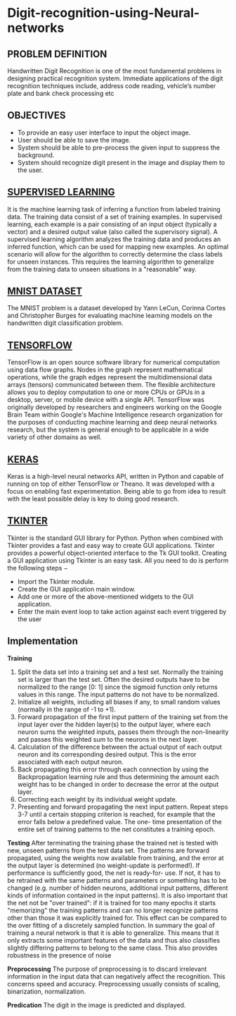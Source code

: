 # Digit-recognition-using-Neural-networks

## PROBLEM DEFINITION
Handwritten Digit Recognition is one of the most fundamental problems in designing practical
recognition system. Immediate applications of the digit recognition techniques include, address
code reading, vehicle’s number plate and bank check processing etc

## OBJECTIVES
* To provide an easy user interface to input the object image.
* User should be able to save the image.
* System should be able to pre-process the given input to suppress the background.
* System should recognize digit present in the image and display them to the user.

## [SUPERVISED LEARNING](https://www.mathworks.com/discovery/supervised-learning.html)
It is the machine learning task of inferring a function from labeled training data. The training
data consist of a set of training examples. In supervised learning, each example is
a pair consisting of an input object (typically a vector) and a desired output value (also called
the supervisory signal). A supervised learning algorithm analyzes the training data and produces
an inferred function, which can be used for mapping new examples. An optimal scenario will
allow for the algorithm to correctly determine the class labels for unseen instances. This requires
the learning algorithm to generalize from the training data to unseen situations in a "reasonable"
way.

## [MNIST DATASET](http://yann.lecun.com/exdb/mnist/)
The MNIST problem is a dataset developed by Yann LeCun, Corinna Cortes and Christopher
Burges for evaluating machine learning models on the handwritten digit classification problem.

## [TENSORFLOW](https://www.tensorflow.org/)
TensorFlow is an open source software library for numerical computation using data flow
graphs. Nodes in the graph represent mathematical operations, while the graph edges represent
the multidimensional data arrays (tensors) communicated between them. The flexible
architecture allows you to deploy computation to one or more CPUs or GPUs in a desktop,
server, or mobile device with a single API. TensorFlow was originally developed by researchers
and engineers working on the Google Brain Team within Google's Machine Intelligence
research organization for the purposes of conducting machine learning and deep neural networks
research, but the system is general enough to be applicable in a wide variety of other domains as
well.

## [KERAS](https://keras.io/)
Keras is a high-level neural networks API, written in Python and capable of running on top of
either TensorFlow or Theano. It was developed with a focus on enabling fast experimentation. 
Being able to go from idea to result with the least possible delay is key to doing
good research.

## [TKINTER](https://docs.python.org/3/library/tkinter.html) 
Tkinter is the standard GUI library for Python. Python when combined with Tkinter provides a
fast and easy way to create GUI applications. Tkinter provides a powerful object-oriented
interface to the Tk GUI toolkit.
Creating a GUI application using Tkinter is an easy task. All you need to do is perform the
following steps −
* Import the Tkinter module.
* Create the GUI application main window.
* Add one or more of the above-mentioned widgets to the GUI application.
* Enter the main event loop to take action against each event triggered by the user

## Implementation
**Training**
1. Split the data set into a training set and a test set. Normally the training set is larger than the
test set. Often the desired outputs have to be normalized to the range [0: 1] since the sigmoid
function only returns values in this range. The input patterns do not have to be normalized.
2. Initialize all weights, including all biases if any, to small random values (normally in the range
of -1 to +1).
3. Forward propagation of the first input pattern of the training set from the input layer over the
hidden layer(s) to the output layer, where each neuron sums the weighted inputs, passes them
through the non-linearity and passes this weighted sum to the neurons in the next layer.
4. Calculation of the difference between the actual output of each output neuron and its
corresponding desired output. This is the error associated with each output neuron.
5. Back propagating this error through each connection by using the Backpropagation learning
rule and thus determining the amount each weight has to be changed in order to decrease the
error at the output layer.
6. Correcting each weight by its individual weight update.
7. Presenting and forward propagating the next input pattern. Repeat steps 3-7 until a certain
stopping criterion is reached, for example that the error falls below a predefined value. The one-
time presentation of the entire set of training patterns to the net constitutes a training epoch.

**Testing**
After terminating the training phase the trained net is tested with new, unseen patterns from the
test data set. The patterns are forward propagated, using the weights now available from training,
and the error at the output layer is determined (no weight-update is performed!). If performance
is sufficiently good, the net is ready-for- use. If not, it has to be retrained with the same patterns
and parameters or something has to be changed (e.g. number of hidden neurons, additional input
patterns, different kinds of information contained in the input patterns). It is also important that
the net not be "over trained": if it is trained for too many epochs it starts "memorizing" the
training patterns and can no longer recognize patterns other than those it was explicitly trained
for. This effect can be compared to the over fitting of a discretely sampled function. In summary
the goal of training a neural network is that it is able to generalize. This means that it only
extracts some important features of the data and thus also classifies slightly differing patterns to
belong to the same class. This also provides robustness in the presence of noise

**Preprocessing**
The purpose of preprocessing is to discard irrelevant information in the input data that can
negatively affect the recognition. This concerns speed and accuracy. Preprocessing usually
consists of scaling, binarization, normalization.

**Predication**
The digit in the image is predicted and displayed.




